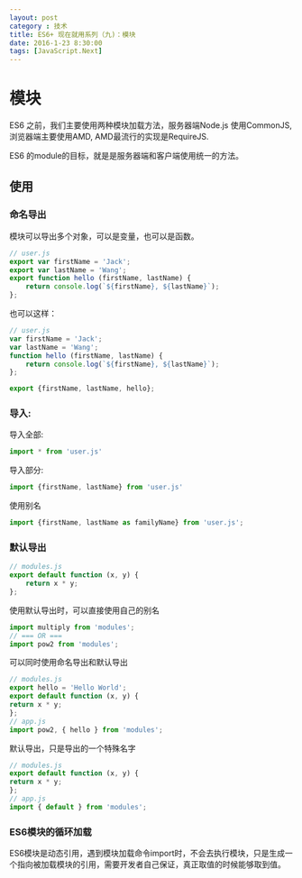 ```yaml
---
layout: post
category : 技术
title: ES6+ 现在就用系列（九)：模块
date: 2016-1-23 8:30:00
tags: [JavaScript.Next]
---
```



# 模块

ES6 之前，我们主要使用两种模块加载方法，服务器端Node.js 使用CommonJS, 浏览器端主要使用AMD, AMD最流行的实现是RequireJS.

ES6 的module的目标，就是是服务器端和客户端使用统一的方法。

## 使用

### 命名导出

模块可以导出多个对象，可以是变量，也可以是函数。
    
```javascript
// user.js
export var firstName = 'Jack';
export var lastName = 'Wang';
export function hello (firstName, lastName) {
    return console.log(`${firstName}, ${lastName}`);
};
```

也可以这样：

```javascript
// user.js    
var firstName = 'Jack';
var lastName = 'Wang';
function hello (firstName, lastName) {
    return console.log(`${firstName}, ${lastName}`);
};

export {firstName, lastName, hello};    
```

### 导入: 

导入全部:

```javascript
import * from 'user.js'
```

导入部分:

```javascript
import {firstName, lastName} from 'user.js'
```

使用别名

```javascript
import {firstName, lastName as familyName} from 'user.js';       
```

### 默认导出

```javascript
// modules.js
export default function (x, y) {
    return x * y;
};    
```

使用默认导出时，可以直接使用自己的别名

```javascript
import multiply from 'modules';
// === OR ===
import pow2 from 'modules';
```

可以同时使用命名导出和默认导出

```javascript
// modules.js
export hello = 'Hello World';
export default function (x, y) {
return x * y;
};
// app.js
import pow2, { hello } from 'modules';        
```

默认导出，只是导出的一个特殊名字

```javascript
// modules.js
export default function (x, y) {
return x * y;
};
// app.js
import { default } from 'modules';    
```

### ES6模块的循环加载

ES6模块是动态引用，遇到模块加载命令import时，不会去执行模块，只是生成一个指向被加载模块的引用，需要开发者自己保证，真正取值的时候能够取到值。    